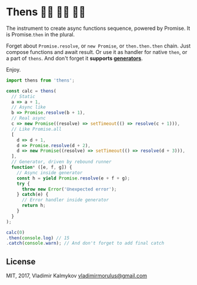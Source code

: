 Thens 🕺🏻 🕺🏻 🕺🏻
==

The instrument to create async functions sequence, powered by Promise. It is Promise.`then` in the plural.

Forget about `Promise.resolve`, or `new Promise`, or `then.then.then` chain. Just compose functions and await result. Or use it as handler for native `then`, or a part of `thens`. And don't forget it **supports [generators](https://developer.mozilla.org/en-US/docs/Web/JavaScript/Reference/Statements/function%2A)**.

Enjoy.

```js
import thens from 'thens';

const calc = thens(
  // Static
  a => a + 1, 
  // Async like
  b => Promise.resolve(b + 1),
  // Real async
  c => new Promise((resolve) => setTimeout(() => resolve(c + 1))),
  // Like Promise.all
  [
    d => d + 1,
    d => Promise.resolve(d + 2),
    d => new Promise((resolve) => setTimeout(() => resolve(d + 3))),
  ],
  // Generator, driven by rebound runner
  function* ([e, f, g]) {
    // Async inside generator
    const h = yield Promise.resolve(e + f + g);
    try {
      throw new Error('Unexpected error');
    } catch(e) {
      // Error handler inside generator
      return h;
    }
  }
);

calc(0)
.then(console.log) // 15
.catch(console.warn); // And don't forget to add final catch
```

## License

MIT, 2017, Vladimir Kalmykov <vladimirmorulus@gmail.com>